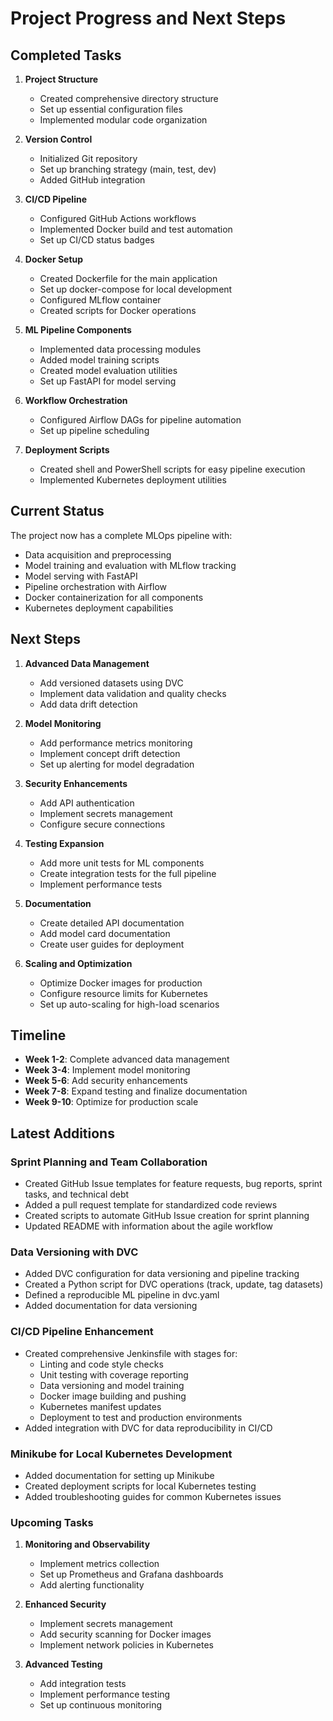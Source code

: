 # Project Progress and Next Steps

## Completed Tasks

1. **Project Structure**
   - Created comprehensive directory structure
   - Set up essential configuration files
   - Implemented modular code organization

2. **Version Control**
   - Initialized Git repository
   - Set up branching strategy (main, test, dev)
   - Added GitHub integration

3. **CI/CD Pipeline**
   - Configured GitHub Actions workflows
   - Implemented Docker build and test automation
   - Set up CI/CD status badges

4. **Docker Setup**
   - Created Dockerfile for the main application
   - Set up docker-compose for local development
   - Configured MLflow container
   - Created scripts for Docker operations

5. **ML Pipeline Components**
   - Implemented data processing modules
   - Added model training scripts
   - Created model evaluation utilities
   - Set up FastAPI for model serving

6. **Workflow Orchestration**
   - Configured Airflow DAGs for pipeline automation
   - Set up pipeline scheduling

7. **Deployment Scripts**
   - Created shell and PowerShell scripts for easy pipeline execution
   - Implemented Kubernetes deployment utilities

## Current Status

The project now has a complete MLOps pipeline with:

- Data acquisition and preprocessing
- Model training and evaluation with MLflow tracking
- Model serving with FastAPI
- Pipeline orchestration with Airflow
- Docker containerization for all components
- Kubernetes deployment capabilities

## Next Steps

1. **Advanced Data Management**
   - Add versioned datasets using DVC
   - Implement data validation and quality checks
   - Add data drift detection

2. **Model Monitoring**
   - Add performance metrics monitoring
   - Implement concept drift detection
   - Set up alerting for model degradation

3. **Security Enhancements**
   - Add API authentication
   - Implement secrets management
   - Configure secure connections

4. **Testing Expansion**
   - Add more unit tests for ML components
   - Create integration tests for the full pipeline
   - Implement performance tests

5. **Documentation**
   - Create detailed API documentation
   - Add model card documentation
   - Create user guides for deployment

6. **Scaling and Optimization**
   - Optimize Docker images for production
   - Configure resource limits for Kubernetes
   - Set up auto-scaling for high-load scenarios

## Timeline

- **Week 1-2**: Complete advanced data management
- **Week 3-4**: Implement model monitoring
- **Week 5-6**: Add security enhancements
- **Week 7-8**: Expand testing and finalize documentation
- **Week 9-10**: Optimize for production scale

## Latest Additions

### Sprint Planning and Team Collaboration
- Created GitHub Issue templates for feature requests, bug reports, sprint tasks, and technical debt
- Added a pull request template for standardized code reviews
- Created scripts to automate GitHub Issue creation for sprint planning
- Updated README with information about the agile workflow

### Data Versioning with DVC
- Added DVC configuration for data versioning and pipeline tracking
- Created a Python script for DVC operations (track, update, tag datasets)
- Defined a reproducible ML pipeline in dvc.yaml
- Added documentation for data versioning

### CI/CD Pipeline Enhancement
- Created comprehensive Jenkinsfile with stages for:
  - Linting and code style checks
  - Unit testing with coverage reporting
  - Data versioning and model training
  - Docker image building and pushing
  - Kubernetes manifest updates
  - Deployment to test and production environments
- Added integration with DVC for data reproducibility in CI/CD

### Minikube for Local Kubernetes Development
- Added documentation for setting up Minikube
- Created deployment scripts for local Kubernetes testing
- Added troubleshooting guides for common Kubernetes issues

### Upcoming Tasks

1. **Monitoring and Observability**
   - Implement metrics collection
   - Set up Prometheus and Grafana dashboards
   - Add alerting functionality

2. **Enhanced Security**
   - Implement secrets management
   - Add security scanning for Docker images
   - Implement network policies in Kubernetes

3. **Advanced Testing**
   - Add integration tests
   - Implement performance testing
   - Set up continuous monitoring 